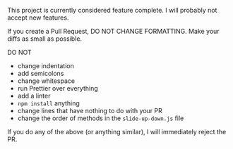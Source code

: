 This project is currently considered feature complete. I will probably not accept new features.

If you create a Pull Request, DO NOT CHANGE FORMATTING. Make your diffs as small as possible. 

DO NOT 
- change indentation
- add semicolons
- change whitespace
- run Prettier over everything
- add a linter
- `npm install` anything
- change lines that have nothing to do with your PR
- change the order of methods in the `slide-up-down.js` file

If you do any of the above (or anything similar), I will immediately reject the PR.
